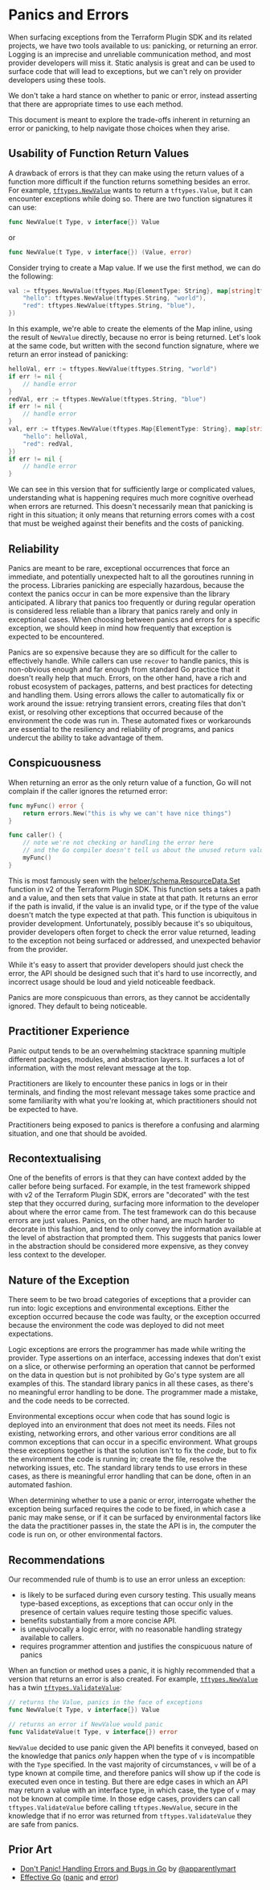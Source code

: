 # Panics and Errors

When surfacing exceptions from the Terraform Plugin SDK and its related
projects, we have two tools available to us: panicking, or returning an error.
Logging is an imprecise and unreliable communication method, and most provider
developers will miss it. Static analysis is great and can be used to surface
code that will lead to exceptions, but we can't rely on provider developers
using these tools.

We don't take a hard stance on whether to panic or error, instead asserting
that there are appropriate times to use each method.

This document is meant to explore the trade-offs inherent in returning an error
or panicking, to help navigate those choices when they arise.

## Usability of Function Return Values

A drawback of errors is that they can make using the return values of a
function more difficult if the function returns something besides an error. For
example, [`tftypes.NewValue`][tftypes-newvalue] wants to return a
`tftypes.Value`, but it can encounter exceptions while doing so. There are two
function signatures it can use:

```go
func NewValue(t Type, v interface{}) Value
```

or

```go
func NewValue(t Type, v interface{}) (Value, error)
```

Consider trying to create a Map value. If we use the first method, we can do
the following:

```go
val := tftypes.NewValue(tftypes.Map{ElementType: String}, map[string]tftypes.Value{
	"hello": tftypes.NewValue(tftypes.String, "world"),
	"red": tftypes.NewValue(tftypes.String, "blue"),
})
```

In this example, we're able to create the elements of the Map inline, using the
result of `NewValue` directly, because no error is being returned. Let's look
at the same code, but written with the second function signature, where we
return an error instead of panicking:

```go
helloVal, err := tftypes.NewValue(tftypes.String, "world")
if err != nil {
	// handle error
}
redVal, err := tftypes.NewValue(tftypes.String, "blue")
if err != nil {
	// handle error
}
val, err := tftypes.NewValue(tftypes.Map{ElementType: String}, map[string]tftypes.Value{
	"hello": helloVal,
	"red": redVal,
})
if err != nil {
	// handle error
}
```

We can see in this version that for sufficiently large or complicated values,
understanding what is happening requires much more cognitive overhead when
errors are returned. This doesn't necessarily mean that panicking is right in
this situation; it only means that returning errors comes with a cost that must
be weighed against their benefits and the costs of panicking.

## Reliability

Panics are meant to be rare, exceptional occurrences that force an immediate,
and potentially unexpected halt to all the goroutines running in the process.
Libraries panicking are especially hazardous, because the context the panics
occur in can be more expensive than the library anticipated. A library that
panics too frequently or during regular operation is considered less reliable
than a library that panics rarely and only in exceptional cases. When choosing
between panics and errors for a specific exception, we should keep in mind how
frequently that exception is expected to be encountered.

Panics are so expensive because they are so difficult for the caller to
effectively handle. While callers can use `recover` to handle panics, this is
non-obvious enough and far enough from standard Go practice that it doesn't
really help that much. Errors, on the other hand, have a rich and robust
ecosystem of packages, patterns, and best practices for detecting and handling
them. Using errors allows the caller to automatically fix or work around the
issue: retrying transient errors, creating files that don't exist, or resolving
other exceptions that occurred because of the environment the code was run in.
These automated fixes or workarounds are essential to the resiliency and
reliability of programs, and panics undercut the ability to take advantage of
them.

## Conspicuousness

When returning an error as the only return value of a function, Go will not
complain if the caller ignores the returned error:

```go
func myFunc() error {
	return errors.New("this is why we can't have nice things")
}

func caller() {
	// note we're not checking or handling the error here
	// and the Go compiler doesn't tell us about the unused return value
	myFunc()
}
```

This is most famously seen with the
[helper/schema.ResourceData.Set][resourcedata-set] function in v2 of the
Terraform Plugin SDK. This function sets a takes a path and a value, and then
sets that value in state at that path. It returns an error if the path is
invalid, if the value is an invalid type, or if the type of the value doesn't
match the type expected at that path. This function is ubiquitous in provider
development. Unfortunately, possibly because it's so ubiquitous, provider
developers often forget to check the error value returned, leading to the
exception not being surfaced or addressed, and unexpected behavior from the
provider.

While it's easy to assert that provider developers should just check the error,
the API should be designed such that it's hard to use incorrectly, and
incorrect usage should be loud and yield noticeable feedback.

Panics are more conspicuous than errors, as they cannot be accidentally
ignored. They default to being noticeable.

## Practitioner Experience

Panic output tends to be an overwhelming stacktrace spanning multiple different
packages, modules, and abstraction layers. It surfaces a lot of information,
with the most relevant message at the top.

Practitioners are likely to encounter these panics in logs or in their
terminals, and finding the most relevant message takes some practice and some
familiarity with what you're looking at, which practitioners should not be
expected to have.

Practitioners being exposed to panics is therefore a confusing and alarming
situation, and one that should be avoided.

## Recontextualising

One of the benefits of errors is that they can have context added by the caller
before being surfaced. For example, in the test framework shipped with v2 of
the Terraform Plugin SDK, errors are "decorated" with the test step that they
occurred during, surfacing more information to the developer about where the
error came from. The test framework can do this because errors are just values.
Panics, on the other hand, are much harder to decorate in this fashion, and
tend to only convey the information available at the level of abstraction that
prompted them. This suggests that panics lower in the abstraction should be
considered more expensive, as they convey less context to the developer.

## Nature of the Exception

There seem to be two broad categories of exceptions that a provider can run
into: logic exceptions and environmental exceptions. Either the exception
occurred because the code was faulty, or the exception occurred because the
environment the code was deployed to did not meet expectations.

Logic exceptions are errors the programmer has made while writing the provider.
Type assertions on an interface, accessing indexes that don't exist on a slice,
or otherwise performing an operation that cannot be performed on the data in
question but is not prohibited by Go's type system are all examples of this.
The standard library panics in all these cases, as there's no meaningful error
handling to be done. The programmer made a mistake, and the code needs to be
corrected.

Environmental exceptions occur when code that has sound logic is deployed into
an environment that does not meet its needs. Files not existing, networking
errors, and other various error conditions are all common exceptions that can
occur in a specific environment. What groups these exceptions together is that
the solution isn't to fix the _code_, but to fix the environment the code is
running in; create the file, resolve the networking issues, etc. The standard
library tends to use errors in these cases, as there is meaningful error
handling that can be done, often in an automated fashion.

When determining whether to use a panic or error, interrogate whether the
exception being surfaced requires the code to be fixed, in which case a panic
may make sense, or if it can be surfaced by environmental factors like the data
the practitioner passes in, the state the API is in, the computer the code is
run on, or other environmental factors.

## Recommendations

Our recommended rule of thumb is to use an error unless an exception:

* is likely to be surfaced during even cursory testing. This usually means
  type-based exceptions, as exceptions that can occur only in the presence of
  certain values require testing those specific values.
* benefits substantially from a more concise API.
* is unequivocally a logic error, with no reasonable handling strategy
  available to callers.
* requires programmer attention and justifies the conspicuous nature of panics

When an function or method uses a panic, it is highly recommended that a
version that returns an error is also created. For example,
[`tftypes.NewValue`][tftypes-newvalue] has a twin
[`tftypes.ValidateValue`][tftypes-validatevalue]:

```go
// returns the Value, panics in the face of exceptions
func NewValue(t Type, v interface{}) Value 

// returns an error if NewValue would panic
func ValidateValue(t Type, v interface{}) error
```

`NewValue` decided to use panic given the API benefits it conveyed, based on
the knowledge that panics _only_ happen when the type of `v` is incompatible
with the `Type` specified. In the vast majority of circumstances, `v` will be
of a type known at compile time, and therefore panics will show up if the code
is executed even once in testing. But there are edge cases in which an API may
return a value with an interface type, in which case, the type of `v` may not
be known at compile time. In those edge cases, providers can call
`tftypes.ValidateValue` before calling `tftypes.NewValue`, secure in the
knowledge that if no error was returned from `tftypes.ValidateValue` they are
safe from panics.

## Prior Art

* [Don't Panic! Handling Errors and Bugs in Go](https://apparently.me.uk/go-api-panic-or-error/) by [@apparentlymart][apparentlymart]
* [Effective Go](https://golang.org/doc/effective_go) ([panic](https://golang.org/doc/effective_go#panic) and [error](https://golang.org/doc/effective_go#errors))

[tftypes-newvalue]: https://pkg.go.dev/github.com/hashicorp/terraform-plugin-go/tftypes#NewValue
[tftypes-validatevalue]: https://pkg.go.dev/github.com/hashicorp/terraform-plugin-go/tftypes#ValidateValue
[resourcedata-set]: https://pkg.go.dev/github.com/hashicorp/terraform-plugin-sdk/v2/helper/schema#ResourceData.Set
[apparentlymart]: https://github.com/apparentlymart
